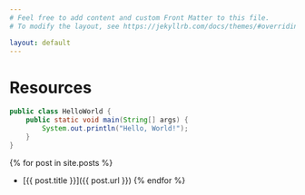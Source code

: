 ```yaml
---
# Feel free to add content and custom Front Matter to this file.
# To modify the layout, see https://jekyllrb.com/docs/themes/#overriding-theme-defaults

layout: default
---
```


# Resources

```java
public class HelloWorld {
    public static void main(String[] args) {
        System.out.println("Hello, World!");
    }
}

```

{% for post in site.posts %}
- [{{ post.title }}]({{ post.url }})
{% endfor %}




